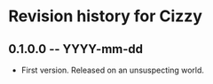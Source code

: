 # Revision history for Cizzy

## 0.1.0.0 -- YYYY-mm-dd

* First version. Released on an unsuspecting world.

